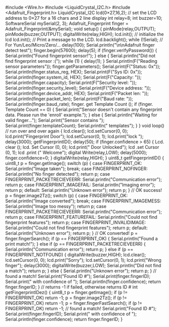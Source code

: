 #include <Wire.h>
#include <LiquidCrystal_I2C.h>
#include <Adafruit_Fingerprint.h>
LiquidCrystal_I2C lcd(0×27,16,2); // set the LCD address to 0×27 for a 16 chars and 2 line
display
int relay=8;
int buzzer=10;
SoftwareSerial mySerial(2, 3);
Adafruit_Fingerprint finger = Adafruit_Fingerprint(&mySerial);
void setup()
{ pinMode(relay,OUTPUT);
 pinMode(buzzer,OUTPUT);
 digitalWrite(relay,HIGH);
 lcd.init(); // initialize the lcd
 lcd.init();
 // Print a message to the LCD.
 lcd.backlight();
 while (!Serial); // For Yun/Leo/Micro/Zero/...
 delay(100);
 Serial.println("\n\nAdafruit finger detect test");
 finger.begin(57600);
 delay(5);
 if (finger.verifyPassword()) {
 Serial.println("Found fingerprint sensor!");
 } else {
 Serial.println("Did not find fingerprint sensor :(");
 while (1) { delay(1); }
 Serial.println(F("Reading sensor parameters"));
 finger.getParameters();
 Serial.print(F("Status: 0x")); Serial.println(finger.status_reg, HEX);
 Serial.print(F("Sys ID: 0x")); Serial.println(finger.system_id, HEX);
 Serial.print(F("Capacity: ")); Serial.println(finger.capacity);
 Serial.print(F("Security level: ")); Serial.println(finger.security_level);
 Serial.print(F("Device address: ")); Serial.println(finger.device_addr, HEX);
Serial.print(F("Packet len: ")); Serial.println(finger.packet_len);
 Serial.print(F("Baud rate: ")); Serial.println(finger.baud_rate);
 finger. get Template Count ();
 if (finger. Template Count == 0) {
 Serial.print("Sensor doesn't contain any fingerprint data. Please run the 'enroll'
example.");
 }
 else {
 Serial.println("Waiting for valid finger...");
 Serial.print("Sensor contains "); Serial.print(finger.templateCount); Serial.println("
templates");
 }
}
void loop() // run over and over again
{ lcd.clear();
 lcd.setCursor(0, 0);
lcd.print("Fingerprint Door");
lcd.setCursor(0, 1);
lcd.print("lock ");
delay(3000);
 getFingerprintID();
 delay(50);
 if (finger.confidence > 65)
{ 
Lcd. clear ();
lcd. Set Cursor (0, 0);
lcd.print(" Door Unlocked");
lcd .set Cursor (0, 1);
lcd .print (" Welcome");
 digital Write(relay,LOW);
 delay(5000);
 finger.confidence=0;
}
 digitalWrite(relay,HIGH);
}
uint8_t getFingerprintID() {
 uint8_t p = finger.getImage();
 switch (p) {
 case FINGERPRINT_OK:
 Serial.println("Image taken");
 break;
 case FINGERPRINT_NOFINGER:
 Serial.println("No finger detected");
 return p;
 case FINGERPRINT_PACKETRECIEVEERR:
 Serial.println("Communication error");
 return p;
 case FINGERPRINT_IMAGEFAIL:
 Serial.println("Imaging error");
 return p;
 default:
Serial.println("Unknown error");
 return p;
 }
 // OK success!
 p = finger.image2Tz();
 switch (p) {
 case FINGERPRINT_OK:
 Serial.println("Image converted");
 break;
 case FINGERPRINT_IMAGEMESS:
 Serial.println("Image too messy");
 return p;
 case FINGERPRINT_PACKETRECIEVEERR:
 Serial.println("Communication error");
 return p;
 case FINGERPRINT_FEATUREFAIL:
 Serial.println("Could not find fingerprint features");
 return p;
 case FINGERPRINT_INVALIDIMAGE:
 Serial.println("Could not find fingerprint features");
return p;
 default:
 Serial.println("Unknown error");
 return p;
 }
 // OK converted!
 p = finger.fingerSearch();
 if (p == FINGERPRINT_OK) {
 Serial.println("Found a print match!");
  } else if (p == FINGERPRINT_PACKETRECIEVEERR) {
 Serial.println("Communication error");
 return p;
 } else if (p == FINGERPRINT_NOTFOUND) {
 digitalWrite(buzzer,HIGH);
 lcd.clear();
lcd.setCursor(0, 0);
lcd.print("Sorry");
lcd.setCursor(0, 1);
lcd.print("Wrong finger");
 delay(3000);
 digitalWrite(buzzer,LOW);
 Serial.println("Did not find a match");
 return p;
 } else {
 Serial.println("Unknown error");
 return p;
 }
 // found a match!
 Serial.print("Found ID #"); Serial.print(finger.fingerID);
 Serial.print(" with confidence of "); Serial.println(finger.confidence);
 return finger.fingerID;
}
// returns -1 if failed, otherwise returns ID #
int getFingerprintIDez() {
 uint8_t p = finger.getImage();
 if (p != FINGERPRINT_OK) return -1;
p = finger.image2Tz();
 if (p != FINGERPRINT_OK) return -1;
p = finger.fingerFastSearch();
 if (p != FINGERPRINT_OK) return -1;
 // found a match!
 Serial.print("Found ID #"); Serial.print(finger.fingerID);
 Serial.print(" with confidence of "); Serial.println(finger.confidence);
 return finger.fingerID;
}
